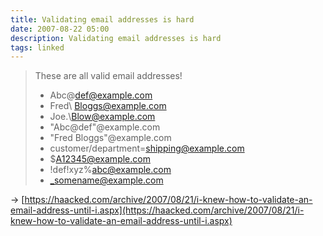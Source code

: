 ```yaml
---
title: Validating email addresses is hard
date: 2007-08-22 05:00
description: Validating email addresses is hard
tags: linked
---
```


> These are all valid email addresses!
> 
> - Abc\@def@example.com
> - Fred\ Bloggs@example.com
> - Joe.\\Blow@example.com
> - "Abc@def"@example.com
> - "Fred Bloggs"@example.com
> - customer/department=shipping@example.com
> - $A12345@example.com
> - !def!xyz%abc@example.com
> - _somename@example.com

→ [https://haacked.com/archive/2007/08/21/i-knew-how-to-validate-an-email-address-until-i.aspx](https://haacked.com/archive/2007/08/21/i-knew-how-to-validate-an-email-address-until-i.aspx)
